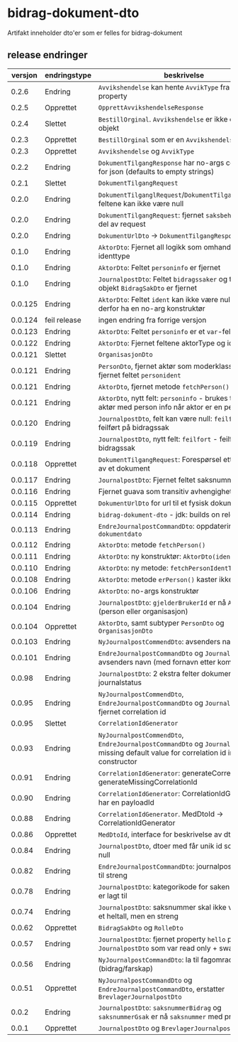 # bidrag-dokument-dto

Artifakt inneholder dto'er som er felles for bidrag-dokument

## release endringer

versjon | endringstype | beskrivelse
--------|--------------|------------------------
  0.2.6 | Endring      | `Avvikshendelse` kan hente `AvvikType` fra streng property
  0.2.5 | Opprettet    | `OpprettAvvikshendelseResponse`
  0.2.4 | Slettet      | `BestillOrginal`. `Avvikshendelse` er ikke et abstrakt objekt
  0.2.3 | Opprettet    | `BestillOrginal` som er en `Avvikshendelse`
  0.2.3 | Opprettet    | `Avvikshendelse` og `AvvikType`
  0.2.2 | Endring      | `DokumentTilgangResponse` har no-args constructor for json (defaults to empty strings)
  0.2.1 | Slettet      | `DokumentTilgangRequest`
  0.2.0 | Endring      | `DokumentTilganglRequest`/`DokumentTilgangResponse`:  feltene kan ikke være null
  0.2.0 | Endring      | `DokumentTilgangRequest`:  fjernet `saksbehandler` som del av request
  0.2.0 | Endring      | `DokumentUrlDto` -> `DokumentTilgangResponse`
  0.1.0 | Endring      | `AktorDto`: Fjernet all logikk som omhandler identtype
  0.1.0 | Endring      | `AktorDto`: Feltet `personinfo` er fjernet
  0.1.0 | Endring      | `JournalpostDto`: Feltet `bidragssaker` og tilhørende objekt `BidragSakDto` er fjernet
0.0.125 | Endring      | `AktorDto`: Feltet `ident` kan ikke være null og må derfor ha en no-arg konstruktør
0.0.124 | feil release | ingen endring fra forrige versjon
0.0.123 | Endring      | `AktorDto`: Feltet `personinfo` er et `var`-felt
0.0.122 | Endring      | `AktorDto`: Fjernet feltene aktorType og identType
0.0.121 | Slettet      | `OrganisasjonDto`
0.0.121 | Endring      | `PersonDto`, fjernet aktør som moderklassse, samt fjernet feltet `personident`
0.0.121 | Endring      | `AktorDto`, fjernet metode `fetchPerson()`
0.0.121 | Endring      | `AktorDto`, nytt felt: `personinfo` - brukes til å berike aktør med person info når aktor er en person
0.0.120 | Endring      | `JournalpostDto`, felt kan være null: `feilfort` - feilført på bidragssak
0.0.119 | Endring      | `JournalpostDto`, nytt felt: `feilfort` - feilført på bidragssak
0.0.118 | Opprettet    | `DokumentTilgangRequest`: Forespørsel etter visning av et dokument
0.0.117 | Endring      | `JournalpostDto`: Fjernet feltet saksnummer
0.0.116 | Endring      | Fjernet guava som transitiv avhengighet
0.0.115 | Opprettet    | `DokumentUrlDto` for url til et fysisk dokument
0.0.114 | Endring      | `bidrag-dokument-dto` - jdk: builds on release 12
0.0.113 | Endring      | `EndreJournalpostCommandDto`: oppdatering av `dokumentdato`
0.0.112 | Endring      | `AktorDto`: metode `fetchPerson()`
0.0.111 | Endring      | `AktorDto`: ny konstruktør: `AktorDto(ident, type)`
0.0.110 | Endring      | `AktorDto`: ny metode: `fetchPersonIdentType()`
0.0.108 | Endring      | `AktorDto`: metode `erPerson()` kaster ikke exception
0.0.106 | Endring      | `AktorDto`: no-args konstruktør
0.0.104 | Endring      | `JournalpostDto`: `gjelderBrukerId` er nå `AktorDto` (person eller organisasjon)
0.0.104 | Opprettet    | `AktorDto`, samt subtyper `PersonDto` og `OrganisasjonDto` 
0.0.103 | Endring      | `NyJournalpostCommendDto`: avsenders navn
0.0.101 | Endring      | `EndreJournalpostCommandDto` og `JournalpostDto`: avsenders navn (med fornavn etter komma)
 0.0.98 | Endring      | `JournalpostDto`: 2 ekstra felter dokumentType OG journalstatus
 0.0.95 | Endring      | `NyJournalpostCommendDto`, `EndreJournalpostCommandDto` og `JournalpostDto`: fjernet correlation id
 0.0.95 | Slettet      | `CorrelationIdGenerator`
 0.0.93 | Endring      | `NyJournalpostCommendDto`, `EndreJournalpostCommandDto` og `JournalpostDto`:  missing default value for correlation id in constructor
 0.0.91 | Endring      | `CorrelationIdGenerator`: generateCorrelationId -> generateMissingCorrelationId
 0.0.90 | Endring      | `CorrelationIdGenerator`: CorrelationIdGenerator har en payloadId
 0.0.88 | Endring      | `CorrelationIdGenerator`. MedDtoId -> CorrelationIdGenerator
 0.0.86 | Opprettet    | `MedDtoId`, interface for beskrivelse av dto id
 0.0.84 | Endring      | `JournalpostDto`, dtoer med får unik id som ikke er null
 0.0.82 | Endring      | `EndreJournalpostCommandDto`: journalpost id fra int til streng
 0.0.78 | Endring      | `JournalpostDto`: kategorikode for saken (N eller U) er lagt til
 0.0.74 | Endring      | `JournalpostDto`: saksnummer skal ikke være være et heltall, men en streng
 0.0.62 | Opprettet    | `BidragSakDto` og `RolleDto`
 0.0.57 | Endring      | `JournalpostDto`: fjernet property `hello` på `JournalpostDto` som var read only + swagger dok
 0.0.56 | Endring      | `NyJournalpostCommandDto`: la til fagomrade (bidrag/farskap)
 0.0.51 | Opprettet    | `NyJournalpostCommandDto` og `EndreJournalpostCommandDto`, erstatter `BrevlagerJournalpostDto`
  0.0.2 | Endring      | `JournalpostDto`: `saksnummerBidrag` og `saksnummerGsak` er nå `saksnummer` med prefiks
  0.0.1 | Opprettet    | `JournalpostDto` og `BrevlagerJournalpostDto`
